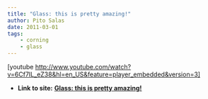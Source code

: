 ```yaml
---
title: "Glass: this is pretty amazing!"
author: Pito Salas
date: 2011-03-01
tags:
    - corning
    - glass
---
```




[youtube
http://www.youtube.com/watch?v=6Cf7IL_eZ38&hl=en_US&feature=player_embedded&version=3]


* **Link to site:** **[Glass: this is pretty amazing!](None)**
